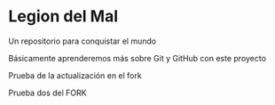 # Legion del Mal
Un repositorio para conquistar el mundo

Básicamente aprenderemos más sobre Git y GitHub con este proyecto

Prueba de la actualización en el fork

Prueba dos del FORK
